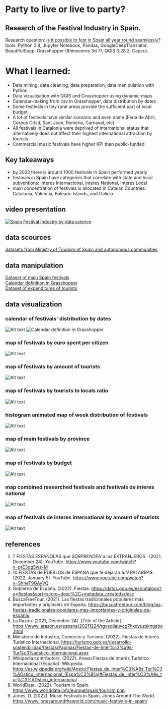 # Party to live or live to party?
## Research of the Festival Industry in Spain.</br>
Research question: [is it possible to fest in Spain all year round seamlessly?](https://blog.iaac.net/party-to-live-or-live-to-party/)</br>
tools: Python 3.8, Jupyter Notebook, Pandas, GoogleDeepTranslator, BeautifulSoup, Grasshopper (Rhinoceros 3d 7), QGIS 3.28.2, Capcut.</br>
# What I learned: 
- Data mining, data cleaning, data preparation, data manipulation with Python
- Data vizualisation with QGIS and Grasshopper using dynamic maps
- Calendar-making from csv in Grasshopper, data distribution by dates
- Some festivals in tiny rural areas provide the sufficient part of local budget
- A lot of festivals have similar scenario and even name (Feria de Abril, Corpus Cristi, Sant Joan, Romeria, Carnaval, etc)
- All festivals in Catalonia were deprived of international status that alternatively does not affect their highest international attraction by tourists
- Commercial music festivals have higher KPI than public-funded
## Key takeaways
- by 2022 there is around 1000 festivals in Spain performed yearly
- festivals in Spain have categories that correlate with state and local subventions: Interes Internacional, Interes National, Interes Local
- main concentration of festivals is allocated in Catalan Countries: Catalonia, Valencia, Balearic Islands, and Galicia
## video presentation
[![Spain Festival Industry by data science](https://img.youtube.com/vi/ZXprI2yhKzI/0.jpg)](https://www.youtube.com/watch?v=ZXprI2yhKzI)
## data scources
[datasets from Ministry of Tourism of Spain and autonomous communities](https://github.com/bablowsky/Research_of_Spain_Festivals/tree/main/Storytelling_SRC)
## data manipulation
[Dataset of main Spain festivals](fiestas.csv)</br>
[Calendar definition in Grasshopper](storytelling_cal.gh)</br>
[Dataset of expenditures of tourists](g_touristos%20expenditures.csv)

## data visualization
### calendar of festivals' distribution by dates
![Alt text](visuals/calendar_fin_true.jpg?raw=true "Title")
![Calendar definition in Grasshopper](visuals/calendar_def.png)
### map of festivals by euro spent per citizen
![Alt text](visuals/allfest_euro_per_cit.jpg)
### map of festivals by amount of tourists
![Alt text](visuals/allfest_turists.jpg)
### map of festivals by tourists to locals ratio
![Alt text](visuals/allfest_turists_Vs_locals.jpg)
### histogram animated map of week distribution of festivals
![Alt text](visuals/animated_time.gif)
### map of main festivals by province
![Alt text](visuals/fiestabypro.jpg)
### map of festivals by budget
![Alt text](visuals/fiestainter%2Ball.jpg)
### map combined researched festivals and festivals de interes national
![Alt text](visuals/fiestainter%2Bnat.jpg)
### map of festivals de interes international by amount of tourists
![Alt text](visuals/fiestainter.jpg)

## references 
1. 7 FIESTAS ESPAÑOLAS que *SORPRENDEN* a los EXTRANJEROS . (2021, December 24). YouTube. <https://www.youtube.com/watch?v=prE3og5wz-M>
2. 10 FIESTAS de PUEBLOS de ESPAÑA que te dejarán *SIN PALABRAS*. (2022, January 5). YouTube. <https://www.youtube.com/watch?v=ShneT9GAyVQ>
3. Gobierno de España. (2022). Fiestas. <https://datos.gob.es/es/catalogo?q=fiestas&sort=score+desc%2C+metadata_created+desc>
4. BuscaFreeTour. (2021). Las fiestas tradicionales populares más importantes y originales de España. <https://buscafreetour.com/blog/las-fiestas-tradicionales-populares-mas-importantes-y-originales-de-espana/>
5. La Razón. (2021, December 24). [Title of the Article]. <https://www.larazon.es/espana/20211224/rgveqijauvcg7hkoyuzskngebe.html>
6. Ministerio de Industria, Comercio y Turismo. (2022). Fiestas de Interés Turístico Internacional. <https://turismo.gob.es/desarrollo-sostenibilidad/fiestas/Paginas/Fiestas-de-Inter%c3%a9s-Tur%c3%adstico-Internacional.aspx>
7. Wikipedia contributors. (2022). Anexo:Fiestas de Interés Turístico Internacional (España). Wikipedia. <https://es.wikipedia.org/wiki/Anexo:Fiestas_de_Inter%C3%A9s_Tur%C3%ADstico_Internacional_(Espa%C3%B1a)#Fiestas_de_inter%C3%A9s_tur%C3%ADstico_internacional>
8. WorldData. (2022). Tourism in Spain. <https://www.worlddata.info/europe/spain/tourism.php>
9. Jones, D. (2022). Music Festivals in Spain. Jones Around The World. <https://www.jonesaroundtheworld.com/music-festivals-in-spain/>
